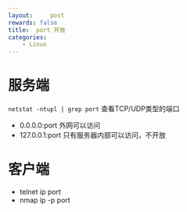 ```yaml
---
layout:     post
rewards: false
title:  port 开放
categories:
    - Linux
---
```


# 服务端

`netstat -ntupl | grep port` 查看TCP/UDP类型的端口

- 0.0.0.0:port 外网可以访问 
- 127.0.0.1:port 只有服务器内部可以访问，不开放


# 客户端

- telnet ip port
- nmap ip -p port

